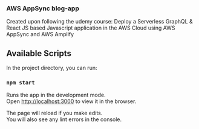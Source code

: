 ### AWS AppSync blog-app
Created upon following the udemy course:
Deploy a Serverless GraphQL & React JS based Javascript application in the AWS Cloud using AWS AppSync and AWS Amplify

## Available Scripts

In the project directory, you can run:

### `npm start`

Runs the app in the development mode.<br />
Open [http://localhost:3000](http://localhost:3000) to view it in the browser.

The page will reload if you make edits.<br />
You will also see any lint errors in the console.
